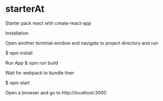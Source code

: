 # starterAt
Starter pack react with create-react-app 

Installation

Open another terminal window and navigate to project directory and run

$ npm install

Run App
$ npm run build

Wait for webpack to bundle then

$ npm start

Open a browser and go to http://localhost:3000